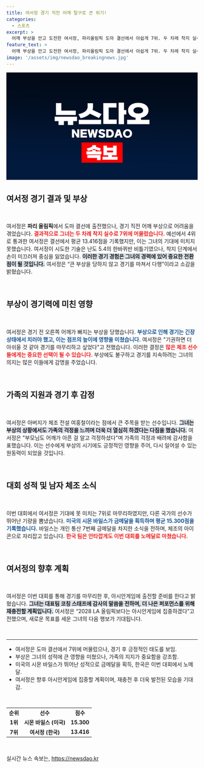 ```yaml
---
title: 여서정 경기 직전 어깨 탈구로 큰 위기!
categories:
  - 스포츠
excerpt: >
  어깨 부상을 안고 도전한 여서정, 파리올림픽 도마 결선에서 아쉽게 7위. 두 차례 착지 실수로 메달에 실패했지만, 미래를 향한 포부를 다졌다.
feature_text: >
  어깨 부상을 안고 도전한 여서정, 파리올림픽 도마 결선에서 아쉽게 7위. 두 차례 착지 실수로 메달에 실패했지만, 미래를 향한 포부를 다졌다.
image: '/assets/img/newsdao_breakingnews.jpg'
---
```


<p><img src="/assets/img/newsdao_breakingnews.jpg" alt="pcversion 속보" /></p>

<h2 data-ke-size="size26">여서정 경기 결과 및 부상</h2>

<p data-ke-size="size16">&nbsp;</p>

<p>여서정은 <b>파리 올림픽</b>에서 도마 결선에 출전했으나, 경기 직전 어깨 부상으로 어려움을 겪었습니다. <b><span style="color: #ee2323;">결과적으로 그녀는 두 차례 착지 실수로 7위에 머물렀습니다.</span></b> 예선에서 4위로 통과한 여서정은 결선에서 평균 13.416점을 기록했지만, 이는 그녀의 기대에 미치지 못했습니다. 여서정이 시도한 기술은 난도 5.4의 한바퀴반 비틀기였으나, 착지 단계에서 손이 미끄러져 중심을 잃었습니다. <b><span style="background-color: #21538527;">이러한 경기 경험은 그녀의 경력에 있어 중요한 전환점이 될 것입니다.</span></b> 여서정은 “큰 부상을 당하지 않고 경기를 마쳐서 다행”이라고 소감을 밝혔습니다.</p>

<p data-ke-size="size16">&nbsp;</p>

<h2 data-ke-size="size26">부상이 경기력에 미친 영향</h2>

<p data-ke-size="size16">&nbsp;</p>

<p>여서정은 경기 전 오른쪽 어깨가 빠지는 부상을 당했습니다. <b><span style="color: #1a5490;">부상으로 인해 경기는 긴장 상태에서 치러야 했고, 이는 점프의 높이에 영향을 미쳤습니다.</span></b> 여서정은 "기권하면 더 아쉬울 것 같아 경기를 마무리하고 싶었다"고 전했습니다. 이러한 결정은 <b><span style="color: #ee2323;">많은 체조 선수들에게는 중요한 선택이 될 수 있습니다.</span></b> 부상에도 불구하고 경기를 지속하려는 그녀의 의지는 많은 이들에게 감명을 주었습니다.</p>

<p data-ke-size="size16">&nbsp;</p>

<h2 data-ke-size="size26">가족의 지원과 경기 후 감정</h2>

<p data-ke-size="size16">&nbsp;</p>

<p>여서정은 아버지가 체조 전설 여홍철이라는 점에서 큰 주목을 받는 선수입니다. <b><span style="background-color: #21538527;">그녀는 부상의 상황에서도 가족의 걱정을 느끼며 더욱 더 열심히 하겠다는 다짐을 했습니다.</span></b> 여서정은 "부모님도 어깨가 아픈 걸 알고 걱정하셨다"며 가족의 걱정과 배려에 감사함을 표했습니다. 이는 선수에게 부상의 시기에도 긍정적인 영향을 주어, 다시 일어설 수 있는 원동력이 되었을 것입니다.</p>

<p data-ke-size="size16">&nbsp;</p>

<h2 data-ke-size="size26">대회 성적 및 남자 체조 소식</h2>

<p data-ke-size="size16">&nbsp;</p>

<p>이번 대회에서 여서정은 기대에 못 미치는 7위로 마무리하였지만, 다른 국가의 선수가 뛰어난 기량을 뽐냈습니다. <b><span style="color: #1a5490;">미국의 시몬 바일스가 금메달을 획득하며 평균 15.300점을 기록했습니다.</span></b> 바일스는 개인 통산 7번째 금메달을 차지한 소식을 전하며, 체조의 아이콘으로 자리잡고 있습니다. <b><span style="color: #ee2323;">한국 팀은 안타깝게도 이번 대회를 노메달로 마쳤습니다.</span></b></p>

<p data-ke-size="size16">&nbsp;</p>

<h2 data-ke-size="size26">여서정의 향후 계획</h2>

<p data-ke-size="size16">&nbsp;</p>

<p>여서정은 이번 대회를 통해 경기를 마무리한 후, 아시안게임에 출전할 준비를 한다고 밝혔습니다. <b><span style="background-color: #21538527;">그녀는 대표팀 코칭 스태프에 감사의 말씀을 전하며, 더 나은 퍼포먼스를 위해 재충전할 계획입니다.</span></b> 여서정은 “2028 LA 올림픽보다는 아시안게임에 집중하겠다”고 전했으며, 새로운 목표를 세운 그녀의 다음 행보가 기대됩니다.</p>

<p data-ke-size="size16">&nbsp;</p>

<hr />

<ul>
    <li>여서정은 도마 결선에서 7위에 머물렀으나, 경기 후 긍정적인 태도를 보임.</li>
    <li>부상은 그녀의 성적에 큰 영향을 미쳤으나, 가족의 지지가 중요함을 강조함.</li>
    <li>미국의 시몬 바일스가 뛰어난 성적으로 금메달을 획득, 한국은 이번 대회에서 노메달.</li>
    <li>여서정은 향후 아시안게임에 집중할 계획이며, 재충전 후 더욱 발전된 모습을 기대감.</li>
</ul>

<p data-ke-size="size16">&nbsp;</p>

<table style="width: 100%; border-collapse: collapse;">
    <tr>
        <td style="text-align: center; height: 17px;"><b>순위</b></td>
        <td style="text-align: center; height: 17px;"><b>선수</b></td>
        <td style="text-align: center; height: 17px;"><b>점수</b></td>
    </tr>
    <tr>
        <td style="text-align: center; height: 17px;"><b>1위</b></td>
        <td style="text-align: center; height: 17px;"><b>시몬 바일스 (미국)</b></td>
        <td style="text-align: center; height: 17px;"><b>15.300</b></td>
    </tr>
    <tr>
        <td style="text-align: center; height: 17px;"><b>7위</b></td>
        <td style="text-align: center; height: 17px;"><b>여서정 (한국)</b></td>
        <td style="text-align: center; height: 17px;"><b>13.416</b></td>
    </tr>
</table>

<p data-ke-size="size16">&nbsp;</p>
실시간 뉴스 속보는, <a href="https://newsdao.kr" rel="dofollow">https://newsdao.kr</a>


